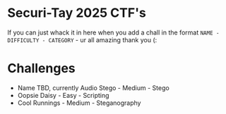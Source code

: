 # Securi-Tay 2025 CTF's
If you can just whack it in here when you add a chall in the format `NAME - DIFFICULTY - CATEGORY` - ur all amazing thank you (:
# Challenges
- Name TBD, currently Audio Stego - Medium - Stego
- Oopsie Daisy - Easy - Scripting
- Cool Runnings - Medium - Steganography
